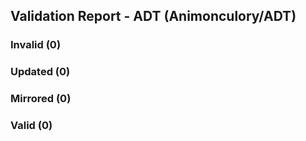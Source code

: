 ## Validation Report - ADT (Animonculory/ADT)


### Invalid (0)
### Updated (0)
### Mirrored (0)
### Valid (0)

